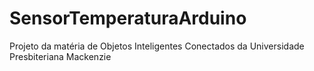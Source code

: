 # SensorTemperaturaArduino
Projeto da matéria de Objetos Inteligentes Conectados da Universidade Presbiteriana Mackenzie 
